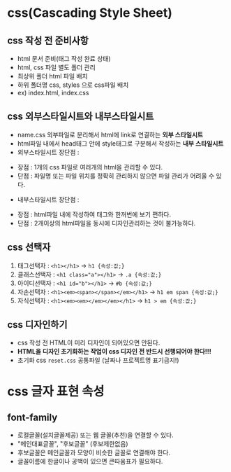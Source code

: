 # css(Cascading Style Sheet)
## css 작성 전 준비사항 
* html 문서 준비(태그 작성 완료 상태)
* html, css 파일 별도 폴더 관리 
* 최상위 폴더 html 파일 배치
* 하위 폴더명 css, styles 으로 css파일 배치 
* ex) index.html, index.css 
## css 외부스타일시트와 내부스타일시트
* name.css 외부파일로 분리해서 html에 link로 연결하는 **외부 스타일시트** 
* html파일 내에서 head태그 안에 style태그로 구분해서 작성하는 **내부 스타일시트**
* 외부스타일시트 장단점 :
- 장점 : 1개의 css 파일로 여러개의 html을 관리할 수 있다. 
- 단점 : 파일명 또는 파일 위치를 정확히 관리하지 않으면 파일 관리가 어려울 수 있다.  
* 내부스타일시트 장단점 :
- 장점 : html파일 내에 작성하여 태그와 한꺼번에 보기 편하다. 
- 단점 : 2개이상의 html파일을 동시에 디자인관리하는 것이 불가능하다. 
## css 선택자 
1. 태그선택자 : `<h1></h1>` -> `h1 {속성:값;}`
2. 클래스선택자 : `<h1 class="a"></h1>` -> `.a {속성:값;}`
3. 아이디선택자 : `<h1 id="b"></h1>` -> `#b {속성:값;}`
4. 자손선택자 : `<h1><em><span></span></em></h1>` -> `h1 em span {속성:값;}`
5. 자식선택자 : `<h1><em><em></em></em></h1>` -> `h1 > em {속성:값;}`
## css 디자인하기 
* css 작성 전 HTML이 미리 디자인이 되어있으면 안된다. 
* **HTML을 디자인 초기화하는 작업이 css 디자인 전 반드시 선행되어야 한다!!!**
* 초기화 css `reset.css` 공통파일 (날짜나 프로젝트명 표기금지!)
# css 글자 표현 속성 
## font-family
* 로컬글꼴(설치글꼴제공) 또는 웹 글꼴(추천)을 연결할 수 있다.
* "메인대표글꼴", "후보글꼴" (후보제한없음)
* 후보글꼴은 메인글꼴과 모양이 비슷한 글꼴로 연결해야 한다. 
* 글꼴이름에 한글이나 공백이 있으면 큰따옴표가 필요하다. 